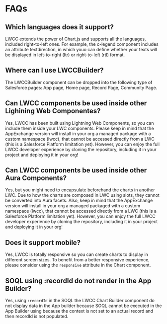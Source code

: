 # FAQs

## Which languages does it support?
LWCC extends the power of Chart.js and supports all the languages, included right-to-left ones. For example, the c-legend component includes an attribute textdirection, in which youo can define whether your texts will be displayed in left-to-right (ltr) or right-to-left (rtl) format.

## Where can I use LWCCBuilder?
The LWCCBuilder component can be dropped into the following type of Salesforce pages: App page, Home page, Record Page, Community Page.

## Can LWCC components be used inside other Lighining Web Componentes?
Yes, LWCC has been built using Lightning Web Components, so you can include them inside your LWC components. Please keep in mind that the AppExchange version will install in your org a managed package with a custom namespace (lwcc), that cannot be accessed directly from a LWC (this is a Salesforce Platform limitation yet). However, you can enjoy the full LWCC developer experience by cloning the repository, including it in your project and deploying it in your org!

## Can LWCC components be used inside other Aura Components?
Yes, but you might need to encapsulate beforehand the charts in another LWC. Due to how the charts are composed in LWC using slots, they cannot be converted into Aura facets. Also, keep in mind that the AppExchange version will install in your org a managed packaged with a custom namespace (lwcc), that cannot be accessed directly from a LWC (this is a Salesforce Platform limitation yet). However, you can enjoy the full LWCC developer experience by cloning the repository, including it in your project and deploying it in your org!

## Does it support mobile?
Yes, LWCC is totally responsive so you can create charts to display in different screen sizes. To benefit from a better responsive experience, please consider using the `responsive` attribute in the Chart component.

## SOQL using :recordId do not render in the App Builder?
Yes, using `:recordId` in the SOQL the LWCC Chart Builder component do not display data in the App builder because SOQL cannot be executed in the App Builder using  because the context is not set to an actual record and then recordId is not populated. 